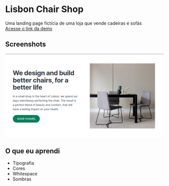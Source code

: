 # Lisbon Chair Shop

Uma landing page fictícia de uma loja que vende cadeiras e sofás<br/>
<a href="https://g-101-lisbon-chair-shop.netlify.app/">Acesse o link da demo</a>

## Screenshots

![App Screenshot](./1.png)

## O que eu aprendi

- Tipografia
- Cores
- Whitespace
- Sombras

